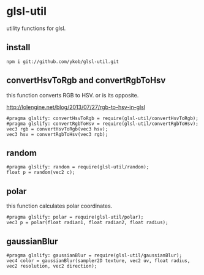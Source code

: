 # glsl-util

utility functions for glsl.

## install

```
npm i git://github.com/ykob/glsl-util.git
```

## convertHsvToRgb and convertRgbToHsv

this function converts RGB to HSV. or is its opposite.

http://lolengine.net/blog/2013/07/27/rgb-to-hsv-in-glsl

```
#pragma glslify: convertHsvToRgb = require(glsl-util/convertHsvToRgb);
#pragma glslify: convertRgbToHsv = require(glsl-util/convertRgbToHsv);
vec3 rgb = convertHsvToRgb(vec3 hsv);
vec3 hsv = convertRgbToHsv(vec3 rgb);
```

## random

```
#pragma glslify: random = require(glsl-util/random);
float p = random(vec2 c);
```

## polar

this function calculates polar coordinates.

```
#pragma glslify: polar = require(glsl-util/polar);
vec3 p = polar(float radian1, float radian2, float radius);
```

## gaussianBlur

```
#pragma glslify: gaussianBlur = require(glsl-util/gaussianBlur);
vec4 color = gaussianBlur(sampler2D texture, vec2 uv, float radius, vec2 resolution, vec2 direction);
```
